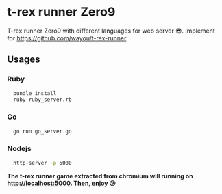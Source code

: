 # t-rex runner Zero9
T-rex runner Zero9 with different languages for web server 😎. Implement for https://github.com/wayou/t-rex-runner

## Usages

### Ruby

```bash
  bundle install
  ruby ruby_server.rb
```

### Go

```bash
  go run go_server.go
```

### Nodejs

```bash
  http-server -p 5000
```

**The t-rex runner game extracted from chromium will running on [http://localhost:5000](http://localhost:5000/). Then, enjoy 😘**
